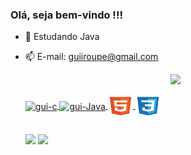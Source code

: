### Olá, seja bem-vindo !!!

- 🌱 Estudando Java
- 📫 E-mail: guiiroupe@gmail.com

  <div align="center">
    <a href="https://github.com/guiiroupe">
    <img height="180em" src="https://github-readme-stats.vercel.app/api/top-langs/?username=guiiroupe&layout=compact&langs_count=7&theme=dracula"/>
  </div>
  
  <div style="display: inline_block"><br>
    <img align="center" alt="gui-c" height="30" width="60" src="https://img.shields.io/badge/C-00599C?style=for-the-badge&logo=c&logoColor=white">
    <img align="center" alt="gui-Java" height="30" width="100" src="https://brandslogos.com/wp-content/uploads/images/large/java-logo-1.png">
    <img align="center" alt="gui-HTML" height="30" width="40" src="https://raw.githubusercontent.com/devicons/devicon/master/icons/html5/html5-original.svg">
    <img align="center" alt="gui-CSS" height="30" width="40" src="https://raw.githubusercontent.com/devicons/devicon/master/icons/css3/css3-original.svg">
  </div>
  
  ##
  
  <div>
    <a href="https://instagram.com/guiiroupe" target="_blank"><img src="https://img.shields.io/badge/-Instagram-%23E4405F?style=for-the-badge&logo=instagram&logoColor=white" target="_blank"></a>
    <a href="https://linkedin.com/in/guilherme-roupe-2764b3204/" target="_blank"><img src="https://img.shields.io/badge/-LinkedIn-%230077B5?style=for-the-badge&logo=linkedin&logoColor=white" target="_blank"></a> 
  </div

